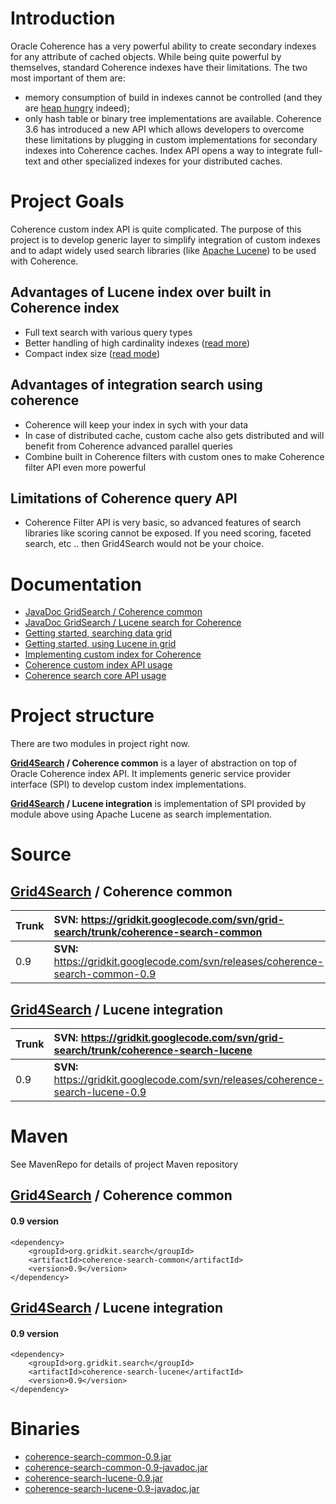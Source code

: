 # Introduction #
Oracle Coherence has a very powerful ability to create secondary indexes for any attribute of cached objects. While being quite powerful by themselves, standard Coherence indexes have their limitations. The two most important of them are:
  * memory consumption of build in indexes cannot be controlled (and they are [heap hungry](http://blog.griddynamics.com/2009/10/coherence-memory-usage-indexes.html) indeed);
  * only hash table or binary tree implementations are available.
Coherence 3.6 has introduced a new API which allows developers to overcome these limitations by plugging in custom implementations for secondary indexes into Coherence caches. Index API opens a way to integrate full-text and other specialized indexes for your distributed caches.

# Project Goals #
Coherence custom index API is quite complicated. The purpose of this project is to develop generic layer to simplify integration of custom indexes and to adapt widely used search libraries (like [Apache Lucene](http://lucene.apache.org)) to be used with Coherence.

## Advantages of Lucene index over built in Coherence index ##
  * Full text search with various query types
  * Better handling of high cardinality indexes ([read more](LuceneForHighCardinalityIndexes.md))
  * Compact index size ([read mode](LuceneVsCoherenceMemoryUsage.md))

## Advantages of integration search using coherence ##
  * Coherence will keep your index in sych with your data
  * In case of distributed cache, custom cache also gets distributed and will benefit from Coherence advanced parallel queries
  * Combine built in Coherence filters with custom ones to make Coherence filter API even more powerful

## Limitations of Coherence query API ##
  * Coherence Filter API is very basic, so advanced features of search libraries like scoring cannot be exposed. If you need scoring, faceted search, etc .. then Grid4Search would not be your choice.

# Documentation #
  * [JavaDoc GridSearch / Coherence common](http://gridkit.googlecode.com/svn/jdocs/grid-search/coherence-common/latest/index.html)
  * [JavaDoc GridSearch / Lucene search for Coherence](http://gridkit.googlecode.com/svn/jdocs/grid-search/coherence-lucene/latest/index.html)
  * [Getting started, searching data grid](HowToSearchDataGrid.md)
  * [Getting started, using Lucene in grid](HowToUsingLuceneInGrid.md)
  * [Implementing custom index for Coherence](HowToCustomSearchIndex.md)
  * [Coherence custom index API usage](CoherenceCustomIndexOverview.md)
  * [Coherence search core API usage](CoherenceSearchCoreAPI.md)

# Project structure #
There are two modules in project right now.

**[Grid4Search](#.md) / Coherence common** is a layer of abstraction on top of Oracle Coherence index API. It implements generic service provider interface (SPI) to develop custom index implementations.

**[Grid4Search](#.md) / Lucene integration** is implementation of SPI provided by module above using Apache Lucene as search implementation.

# Source #
## [Grid4Search](#.md) / Coherence common ##
| Trunk | **SVN:** https://gridkit.googlecode.com/svn/grid-search/trunk/coherence-search-common |
|:------|:--------------------------------------------------------------------------------------|
| 0.9| **SVN:** https://gridkit.googlecode.com/svn/releases/coherence-search-common-0.9 |

## [Grid4Search](#.md) / Lucene integration ##
| Trunk | **SVN:** https://gridkit.googlecode.com/svn/grid-search/trunk/coherence-search-lucene |
|:------|:--------------------------------------------------------------------------------------|
| 0.9 | **SVN:** https://gridkit.googlecode.com/svn/releases/coherence-search-lucene-0.9 |

# Maven #
See MavenRepo for details of project Maven repository
## [Grid4Search](#.md) / Coherence common ##
#### 0.9 version ####
```
<dependency>
    <groupId>org.gridkit.search</groupId>
    <artifactId>coherence-search-common</artifactId>
    <version>0.9</version>
</dependency>
```
## [Grid4Search](#.md) / Lucene integration ##
#### 0.9 version ####
```
<dependency>
    <groupId>org.gridkit.search</groupId>
    <artifactId>coherence-search-lucene</artifactId>
    <version>0.9</version>
</dependency>
```


# Binaries #
  * [coherence-search-common-0.9.jar](https://gridkit.googlecode.com/svn/repo/org/gridkit/search/coherence-search-common/0.9/coherence-search-common-0.9.jar)
  * [coherence-search-common-0.9-javadoc.jar](https://gridkit.googlecode.com/svn/repo/org/gridkit/search/coherence-search-common/0.9/coherence-search-common-0.9-javadoc.jar)
  * [coherence-search-lucene-0.9.jar](https://gridkit.googlecode.com/svn/repo/org/gridkit/search/coherence-search-lucene/0.9/coherence-search-lucene-0.9.jar)
  * [coherence-search-lucene-0.9-javadoc.jar](https://gridkit.googlecode.com/svn/repo/org/gridkit/search/coherence-search-lucene/0.9/coherence-search-lucene-0.9-javadoc.jar)